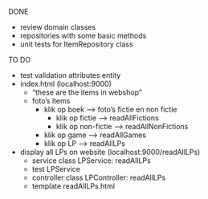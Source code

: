 DONE
- review domain classes 
- repositories with some basic methods
- unit tests for ItemRepository class

TO DO
- test validation attributes entity
- index.html (localhost:9000)
    - “these are the items in webshop”
    - foto’s items
        -  klik op boek —> foto’s fictie en non fictie
            - klik op fictie —> readAllFictions
            - klik op non-fictie —> readAllNonFictions
        - klik op game —> readAllGames
        - klik op LP —> readAllLPs 
- display all LPs on website (localhost:9000/readAllLPs)
    - service class LPService: readAllLPs
    - test LPService
    - controller class LPController: readAllLPs
    - template readAllLPs.html

